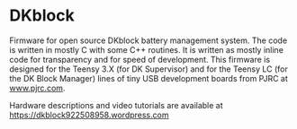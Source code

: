 # DKblock
Firmware for open source DKblock battery management system. The code is written in mostly C with some C++ routines. It is written as mostly inline code for transparency and for speed of development. This firmware is designed for the Teensy 3.X (for DK Supervisor) and for the Teensy LC (for the DK Block Manager) lines of tiny USB development boards from PJRC at www.pjrc.com.

Hardware descriptions and video tutorials are available at https://dkblock922508958.wordpress.com
